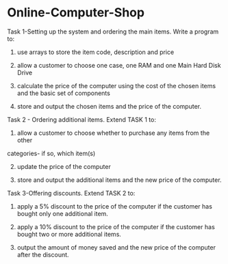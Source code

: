 # Online-Computer-Shop

Task 1-Setting up the system and ordering the main items.
Write a program to:

1) use arrays to store the item code, description and price

2) allow a customer to choose one case, one RAM and one Main Hard Disk Drive

3) calculate the price of the computer using the cost of the chosen items and the basic set of components

4) store and output the chosen items and the price of the computer.

Task 2 - Ordering additional items.
Extend TASK 1 to:

1) allow a customer to choose whether to purchase any items from the other

categories- if so, which item(s)

2) update the price of the computer

3) store and output the additional items and the new price of the computer.

Task 3-Offering discounts.
Extend TASK 2 to:

1) apply a 5% discount to the price of the computer if the customer has bought only one additional item.

2) apply a 10% discount to the price of the computer if the customer has bought two or more additional items.

3) output the amount of money saved and the new price of the computer after the discount.
